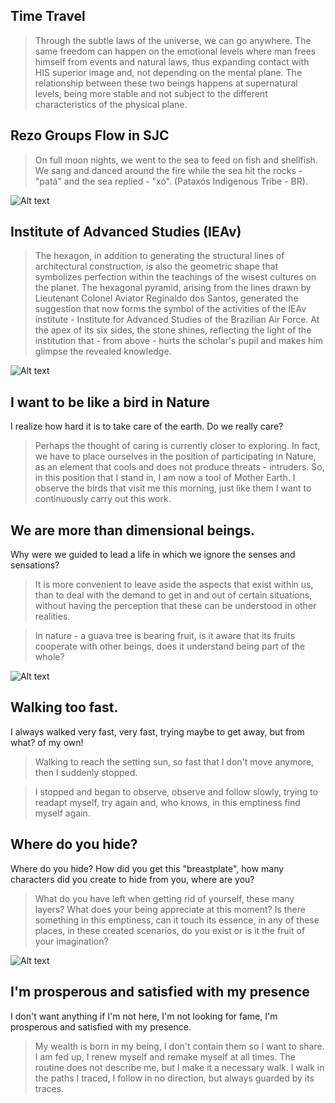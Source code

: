 ## Time Travel

>Through the subtle laws of the universe, we can go anywhere. The same freedom can happen on the emotional levels where man frees himself from events and natural laws, thus expanding contact with HIS superior image and, not depending on the mental plane.
The relationship between these two beings happens at supernatural levels, being more stable and not subject to the different characteristics of the physical plane.

## Rezo Groups Flow in SJC

>On full moon nights, we went to the sea to feed on fish and shellfish. We sang and danced around the fire while the sea hit the rocks - "patá" and the sea replied - "xó". (Pataxós Indigenous Tribe - BR).

![Alt text](/xamanflow.jpg "Rezo Groups Flow in SJC")


## Institute of Advanced Studies (IEAv)

> The hexagon, in addition to generating the structural lines of architectural construction, is also the geometric shape that symbolizes perfection within the teachings of the wisest cultures on the planet. The hexagonal pyramid, arising from the lines drawn by Lieutenant Colonel Aviator Reginaldo dos Santos, generated the suggestion that now forms the symbol of the activities of the IEAv institute - Institute for Advanced Studies of the Brazilian Air Force. At the apex of its six sides, the stone shines, reflecting the light of the institution that - from above - hurts the scholar's pupil and makes him glimpse the revealed knowledge.

![Alt text](/IEAv.jpg "IEAv")

## I want to be like a bird in Nature

I realize how hard it is to take care of the earth. Do we really care?

>Perhaps the thought of caring is currently closer to exploring. In fact, we have to place ourselves in the position of participating in Nature, as an element that cools and does not produce threats - intruders.
So, in this position that I stand in, I am now a tool of Mother Earth. I observe the birds that visit me this morning, just like them I want to continuously carry out this work.


## We are more than dimensional beings.

Why were we guided to lead a life in which we ignore the senses and sensations?

> It is more convenient to leave aside the aspects that exist within us, than to deal with the demand to get in and out of certain situations, without having the perception that these can be understood in other realities.

> In nature - a guava tree is bearing fruit, is it aware that its fruits cooperate with other beings, does it understand being part of the whole?

![Alt text](/afa01.jpg "AFA-01")

## Walking too fast.

I always walked very fast, very fast, trying maybe to get away, but from what? of my own!

> Walking to reach the setting sun, so fast that I don't move anymore, then I suddenly stopped.

>I stopped and began to observe, observe and follow slowly, trying to readapt myself, try again and, who knows, in this emptiness find myself again.

## Where do you hide?

Where do you hide? How did you get this "breastplate", how many characters did you create to hide from you, where are you?

> What do you have left when getting rid of yourself, these many layers? What does your being appreciate at this moment? Is there something in this emptiness, can it touch its essence, in any of these places, in these created scenarios, do you exist or is it the fruit of your imagination?

![Alt text](/afa02.jpg "AFA-02")

## I'm prosperous and satisfied with my presence

I don't want anything if I'm not here, I'm not looking for fame, I'm prosperous and satisfied with my presence.

>My wealth is born in my being, I don't contain them so I want to share. I am fed up, I renew myself and remake myself at all times. The routine does not describe me, but I make it a necessary walk. I walk in the paths I traced, I follow in no direction, but always guarded by its traces.
